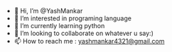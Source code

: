 - 👋 Hi, I’m @YashMankar 
- 👀 I’m interested in programing language
- 🌱 I’m currently learning python
- 💞️ I’m looking to collaborate on whatever u say:)
- 📫 How to reach me : yashmankar4321@gmail.com

<!---
YashMankar/YashMankar is a ✨ special ✨ repository because its `README.md` (this file) appears on your GitHub profile.
You can click the Preview link to take a look at your changes.
--->
